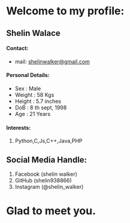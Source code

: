 # Welcome to my profile:

## Shelin Walace

#### Contact:
- mail: shelinwalker@gmail.com

#### Personal Details:
- Sex    : Male
- Weight : 58 Kgs
- Height : 5.7 inches
- DoB    : 8 th sept, 1998
- Age    : 21 Years

#### Interests:
1. Python,C,Js,C++,Java,PHP

## Social Media Handle:
1. Facebook (shelin walker)
2. GitHub (shelin938866)
3. Instagram (@shelin_walker)

# Glad to meet you.
